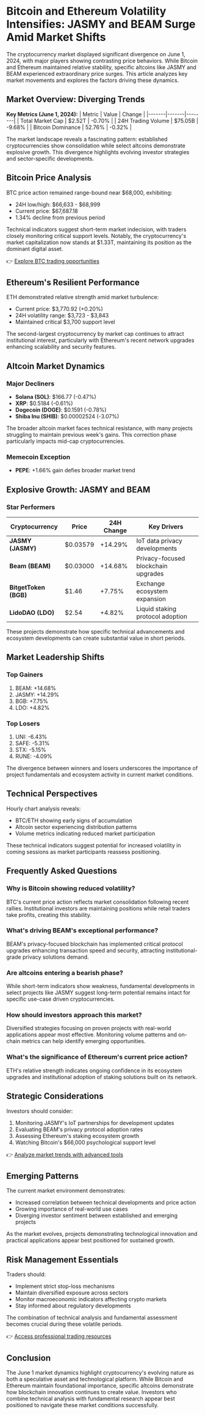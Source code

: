 # Bitcoin and Ethereum Volatility Intensifies: JASMY and BEAM Surge Amid Market Shifts

The cryptocurrency market displayed significant divergence on June 1, 2024, with major players showing contrasting price behaviors. While Bitcoin and Ethereum maintained relative stability, specific altcoins like JASMY and BEAM experienced extraordinary price surges. This article analyzes key market movements and explores the factors driving these dynamics.

## Market Overview: Diverging Trends

**Key Metrics (June 1, 2024):**
| Metric | Value | Change |
|-------|-------|--------|
| Total Market Cap | $2.52T | -0.70% |
| 24H Trading Volume | $75.05B | -9.68% |
| Bitcoin Dominance | 52.76% | -0.32% |

The market landscape reveals a fascinating pattern: established cryptocurrencies show consolidation while select altcoins demonstrate explosive growth. This divergence highlights evolving investor strategies and sector-specific developments.

## Bitcoin Price Analysis

BTC price action remained range-bound near $68,000, exhibiting:
- 24H low/high: $66,633 - $68,999
- Current price: $67,687.18
- 1.34% decline from previous period

Technical indicators suggest short-term market indecision, with traders closely monitoring critical support levels. Notably, the cryptocurrency's market capitalization now stands at $1.33T, maintaining its position as the dominant digital asset.

👉 [Explore BTC trading opportunities](https://bit.ly/okx-bonus)

## Ethereum's Resilient Performance

ETH demonstrated relative strength amid market turbulence:
- Current price: $3,770.92 (+0.20%)
- 24H volatility range: $3,723 - $3,843
- Maintained critical $3,700 support level

The second-largest cryptocurrency by market cap continues to attract institutional interest, particularly with Ethereum's recent network upgrades enhancing scalability and security features.

## Altcoin Market Dynamics

### Major Decliners
- **Solana (SOL)**: $166.77 (-0.47%)
- **XRP**: $0.5184 (-0.61%)
- **Dogecoin (DOGE)**: $0.1591 (-0.78%)
- **Shiba Inu (SHIB)**: $0.00002524 (-3.07%)

The broader altcoin market faces technical resistance, with many projects struggling to maintain previous week's gains. This correction phase particularly impacts mid-cap cryptocurrencies.

### Memecoin Exception
- **PEPE**: +1.66% gain defies broader market trend

## Explosive Growth: JASMY and BEAM

### Star Performers
| Cryptocurrency | Price | 24H Change | Key Drivers |
|----------------|-------|-----------|-------------|
| **JASMY (JASMY)** | $0.03579 | +14.29% | IoT data privacy developments |
| **Beam (BEAM)** | $0.03000 | +14.68% | Privacy-focused blockchain upgrades |
| **BitgetToken (BGB)** | $1.46 | +7.75% | Exchange ecosystem expansion |
| **LidoDAO (LDO)** | $2.54 | +4.82% | Liquid staking protocol adoption |

These projects demonstrate how specific technical advancements and ecosystem developments can create substantial value in short periods.

## Market Leadership Shifts

### Top Gainers
1. BEAM: +14.68%
2. JASMY: +14.29%
3. BGB: +7.75%
4. LDO: +4.82%

### Top Losers
1. UNI: -6.43%
2. SAFE: -5.31%
3. STX: -5.15%
4. RUNE: -4.09%

The divergence between winners and losers underscores the importance of project fundamentals and ecosystem activity in current market conditions.

## Technical Perspectives

Hourly chart analysis reveals:
- BTC/ETH showing early signs of accumulation
- Altcoin sector experiencing distribution patterns
- Volume metrics indicating reduced market participation

These technical indicators suggest potential for increased volatility in coming sessions as market participants reassess positioning.

## Frequently Asked Questions

### Why is Bitcoin showing reduced volatility?
BTC's current price action reflects market consolidation following recent rallies. Institutional investors are maintaining positions while retail traders take profits, creating this stability.

### What's driving BEAM's exceptional performance?
BEAM's privacy-focused blockchain has implemented critical protocol upgrades enhancing transaction speed and security, attracting institutional-grade privacy solutions demand.

### Are altcoins entering a bearish phase?
While short-term indicators show weakness, fundamental developments in select projects like JASMY suggest long-term potential remains intact for specific use-case driven cryptocurrencies.

### How should investors approach this market?
Diversified strategies focusing on proven projects with real-world applications appear most effective. Monitoring volume patterns and on-chain metrics can help identify emerging opportunities.

### What's the significance of Ethereum's current price action?
ETH's relative strength indicates ongoing confidence in its ecosystem upgrades and institutional adoption of staking solutions built on its network.

## Strategic Considerations

Investors should consider:
1. Monitoring JASMY's IoT partnerships for development updates
2. Evaluating BEAM's privacy protocol adoption rates
3. Assessing Ethereum's staking ecosystem growth
4. Watching Bitcoin's $66,000 psychological support level

👉 [Analyze market trends with advanced tools](https://bit.ly/okx-bonus)

## Emerging Patterns

The current market environment demonstrates:
- Increased correlation between technical developments and price action
- Growing importance of real-world use cases
- Diverging investor sentiment between established and emerging projects

As the market evolves, projects demonstrating technological innovation and practical applications appear best positioned for sustained growth.

## Risk Management Essentials

Traders should:
- Implement strict stop-loss mechanisms
- Maintain diversified exposure across sectors
- Monitor macroeconomic indicators affecting crypto markets
- Stay informed about regulatory developments

The combination of technical analysis and fundamental assessment becomes crucial during these volatile periods.

👉 [Access professional trading resources](https://bit.ly/okx-bonus)

## Conclusion

The June 1 market dynamics highlight cryptocurrency's evolving nature as both a speculative asset and technological platform. While Bitcoin and Ethereum maintain foundational importance, specific altcoins demonstrate how blockchain innovation continues to create value. Investors who combine technical analysis with fundamental research appear best positioned to navigate these market conditions successfully.